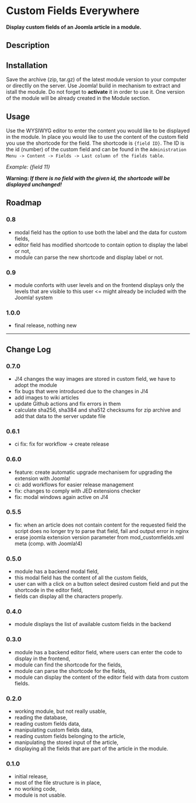# Custom Fields Everywhere
**Display custom fields of an Joomla article in a module.**

## Description

## Installation

Save the archive (zip, tar.gz) of the latest module version to your computer or directlly on the server. Use Joomla! build in mechanism to extract and istall the module. Do not forget to **activate** it in order to use it. One version of the module will be already created in the Module section.

## Usage

Use the WYSIWYG editor to enter the content you would like to be displayed in the module. In place you would like to use the content of the custom field you use the shortcode for the field. The shortcode is `{field ID}`. The ID is the id (number) of the custom field and can be found in the `Administration Menu -> Content -> Fields -> Last column of the fields table`.

*Example: {field 11}*

**Warning: _If there is no field with the given id, the shortcode will be displayed unchanged!_**

## Roadmap
### 0.8
- modal field has the option to use both the label and the data for custom fields,
- editor field has modified shortcode to contain option to display the label or not,
- module can parse the new shortcode and display label or not.

### 0.9
- module conforts with user levels and on the frontend displays only the levels that are visible to this user <= might already be included with the Joomla! system

### 1.0.0
- final release, nothing new
---
## Change Log
### 0.7.0
- J!4 changes the way images are stored in custom field, we have to adopt the module
- fix bugs that were introduced due to the changes in J!4
- add images to wiki articles
- update Github actions and fix errors in them
- calculate sha256, sha384 and sha512 checksums for zip archive and add that data to the server update file

### 0.6.1
- ci fix: fix for workflow -> create release

### 0.6.0
- feature: create automatic upgrade mechanisem for upgrading the extension with Joomla!
- ci: add workflows for easier release management
- fix: changes to comply with JED extensions checker
- fix: modal windows again active on J!4

### 0.5.5
- fix: when an article does not contain content for the requested field the script does no longer try to parse that field, fail and output error in nginx
- erase joomla extension version parameter from mod_customfields.xml meta (comp. with Joomla!4)

### 0.5.0
- module has a backend modal field,
- this modal field has the content of all the custom fields,
- user can with a click on a button select desired custom field and put the shortcode in the editor field,
- fields can display all the characters properly.

### 0.4.0
- module displays the list of available custom fields in the backend

### 0.3.0
- module has a backend editor field, where users can enter the code to display in the frontend,
- module can find the shortcode for the fields,
- module can parse the shortcode for the fields,
- module can display the content of the editor field with data from custom fields.

### 0.2.0
- working module, but not really usable,
- reading the database,
- reading custom fields data,
- manipulating custom fields data,
- reading custom fields belonging to the article,
- manipulating the stored input of the article,
- displaying all the fields that are part of the article in the module.

### 0.1.0
- initial release,
- most of the file structure is in place,
- no working code,
- module is not usable.
